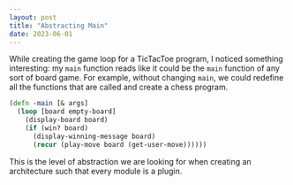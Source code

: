 ```yaml
---
layout: post
title: "Abstracting Main"
date: 2023-06-01
---
```


While creating the game loop for a TicTacToe program, I noticed something interesting: my `main` function reads
like it could be the `main` function of any sort of board game. For example, without changing `main`, we could redefine all the functions that are called and create a
chess program.
```clojure
(defn -main [& args]
  (loop [board empty-board]
    (display-board board)
    (if (win? board)
      (display-winning-message board)
      (recur (play-move board (get-user-move))))))
```

This is the level of abstraction we are looking for when creating an architecture such that every module is a plugin.